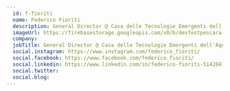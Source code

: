 ```yaml
---
  id: f-fioriti
  name: Federico Fioriti
  description: General Director @ Casa delle Tecnologie Emergenti dell'Aquila | Managing Director @ Innovalley Open Innovation Hub
  imageUrl: https://firebasestorage.googleapis.com/v0/b/devfestpescara-2023.appspot.com/o/speakers%2Ff-fioriti.png?alt=media&token=be102654-2f0b-4d50-90de-8bd4058fe250
  company: 
  jobTitle: General Director @ Casa delle Tecnologie Emergenti dell'Aquila | Managing Director @ Innovalley Open Innovation Hub
  social.instagram: https://www.instagram.com/federico_fioriti/
  social.facebook: https://www.facebook.com/federico.fioriti/
  social.linkedin: https://www.linkedin.com/in/federico-fioriti-51428417/
  social.twitter: 
  social.blog: 
---
```

  